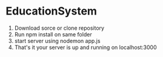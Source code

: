 # EducationSystem

1) Download sorce or clone repository
2) Run npm install on same folder
3) start server using nodemon app.js
4) That's it your server is up and running on localhost:3000